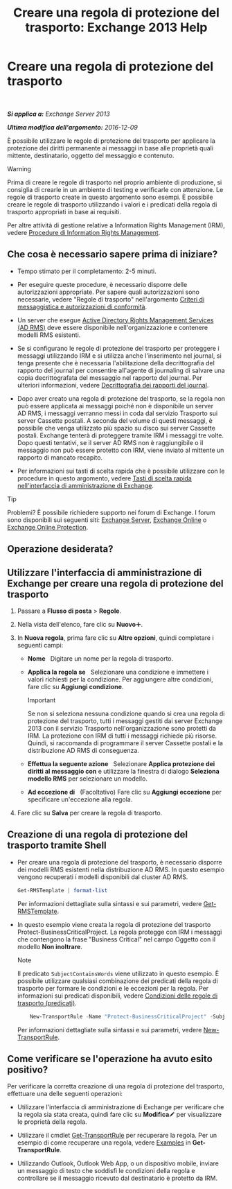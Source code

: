 ﻿---
title: 'Creare una regola di protezione del trasporto: Exchange 2013 Help'
TOCTitle: Creare una regola di protezione del trasporto
ms:assetid: 3a857185-ee16-4ee7-9e57-8be95f7e753a
ms:mtpsurl: https://technet.microsoft.com/it-it/library/Dd302432(v=EXCHG.150)
ms:contentKeyID: 50480445
ms.date: 05/22/2018
mtps_version: v=EXCHG.150
ms.translationtype: MT
---

# Creare una regola di protezione del trasporto

 

_**Si applica a:** Exchange Server 2013_

_**Ultima modifica dell'argomento:** 2016-12-09_

È possibile utilizzare le regole di protezione del trasporto per applicare la protezione dei diritti permanente ai messaggi in base alle proprietà quali mittente, destinatario, oggetto del messaggio e contenuto.


> [!WARNING]
> Prima di creare le regole di trasporto nel proprio ambiente di produzione, si consiglia di crearle in un ambiente di testing e verificarle con attenzione. Le regole di trasporto create in questo argomento sono esempi. È possibile creare le regole di trasporto utilizzando i valori e i predicati della regola di trasporto appropriati in base ai requisiti.



Per altre attività di gestione relative a Information Rights Management (IRM), vedere [Procedure di Information Rights Management](information-rights-management-procedures-exchange-2013-help.md).

## Che cosa è necessario sapere prima di iniziare?

  - Tempo stimato per il completamento: 2-5 minuti.

  - Per eseguire queste procedure, è necessario disporre delle autorizzazioni appropriate. Per sapere quali autorizzazioni sono necessarie, vedere "Regole di trasporto" nell'argomento [Criteri di messaggistica e autorizzazioni di conformità](messaging-policy-and-compliance-permissions-exchange-2013-help.md).

  - Un server che esegue [Active Directory Rights Management Services (AD RMS)](https://technet.microsoft.com/en-us/library/hh831364.aspx) deve essere disponibile nell'organizzazione e contenere modelli RMS esistenti.

  - Se si configurano le regole di protezione del trasporto per proteggere i messaggi utilizzando IRM e si utilizza anche l'inserimento nel journal, si tenga presente che è necessaria l'abilitazione della decrittografia del rapporto del journal per consentire all'agente di journaling di salvare una copia decrittografata del messaggio nel rapporto del journal. Per ulteriori informazioni, vedere [Decrittografia dei rapporti del journal](journal-report-decryption-exchange-2013-help.md).

  - Dopo aver creato una regola di protezione del trasporto, se la regola non può essere applicata ai messaggi poiché non è disponibile un server AD RMS, i messaggi verranno messi in coda dal servizio Trasporto sui server Cassette postali. A seconda del volume di questi messaggi, è possibile che venga utilizzato più spazio su disco sui server Cassette postali. Exchange tenterà di proteggere tramite IRM i messaggi tre volte. Dopo questi tentativi, se il server AD RMS non è raggiungibile o il messaggio non può essere protetto con IRM, viene inviato al mittente un rapporto di mancato recapito.

  - Per informazioni sui tasti di scelta rapida che è possibile utilizzare con le procedure in questo argomento, vedere [Tasti di scelta rapida nell'interfaccia di amministrazione di Exchange](keyboard-shortcuts-in-the-exchange-admin-center-exchange-online-protection-help.md).


> [!TIP]
> Problemi? È possibile richiedere supporto nei forum di Exchange. I forum sono disponibili sui seguenti siti: <A href="https://go.microsoft.com/fwlink/p/?linkid=60612">Exchange Server</A>, <A href="https://go.microsoft.com/fwlink/p/?linkid=267542">Exchange Online</A> o <A href="https://go.microsoft.com/fwlink/p/?linkid=285351">Exchange Online Protection</A>.



## Operazione desiderata?

## Utilizzare l'interfaccia di amministrazione di Exchange per creare una regola di protezione del trasporto

1.  Passare a **Flusso di posta** \> **Regole**.

2.  Nella vista dell'elenco, fare clic su **Nuovo**![Icona Aggiungi](images/JJ218640.c1e75329-d6d7-4073-a27d-498590bbb558(EXCHG.150).gif "Icona Aggiungi").

3.  In **Nuova regola**, prima fare clic su **Altre opzioni**, quindi completare i seguenti campi:
    
      - **Nome**   Digitare un nome per la regola di trasporto.
    
      - **Applica la regola se**   Selezionare una condizione e immettere i valori richiesti per la condizione. Per aggiungere altre condizioni, fare clic su **Aggiungi condizione**.
        

        > [!IMPORTANT]
        > Se non si seleziona nessuna condizione quando si crea una regola di protezione del trasporto, tutti i messaggi gestiti dai server Exchange 2013 con il servizio Trasporto nell'organizzazione sono protetti da IRM. La protezione con IRM di tutti i messaggi richiede più risorse. Quindi, si raccomanda di programmare il server Cassette postali e la distribuzione AD&nbsp;RMS di conseguenza.

    
      - **Effettua la seguente azione**   Selezionare **Applica protezione dei diritti al messaggio con** e utilizzare la finestra di dialogo **Seleziona modello RMS** per selezionare un modello.
    
      - **Ad eccezione di**   (Facoltativo) Fare clic su **Aggiungi eccezione** per specificare un'eccezione alla regola.

4.  Fare clic su **Salva** per creare la regola di trasporto.

## Creazione di una regola di protezione del trasporto tramite Shell

  - Per creare una regola di protezione del trasporto, è necessario disporre dei modelli RMS esistenti nella distribuzione AD RMS. In questo esempio vengono recuperati i modelli disponibili dal cluster AD RMS.
    
    ```powershell
    Get-RMSTemplate | format-list
    ```
    
    Per informazioni dettagliate sulla sintassi e sui parametri, vedere [Get-RMSTemplate](https://technet.microsoft.com/it-it/library/dd297960\(v=exchg.150\)).

  - In questo esempio viene creata la regola di protezione del trasporto Protect-BusinessCriticalProject. La regola protegge con IRM i messaggi che contengono la frase "Business Critical" nel campo Oggetto con il modello **Non inoltrare**.
    

    > [!NOTE]
    > Il predicato <CODE>SubjectContainsWords</CODE> viene utilizzato in questo esempio. È possibile utilizzare qualsiasi combinazione dei predicati della regola di trasporto per formare le condizioni e le eccezioni per la regola. Per informazioni sui predicati disponibili, vedere <A href="mail-flow-rule-conditions-and-exceptions-predicates-in-exchange-2013-exchange-2013-help.md">Condizioni delle regole di trasporto (predicati)</A>.

    ```powershell
        New-TransportRule -Name "Protect-BusinessCriticalProject" -SubjectContainsWords "Business Critical" -ApplyRightsProtectionTemplate "Do Not Forward"
    ```
    Per informazioni dettagliate sulla sintassi e sui parametri, vedere [New-TransportRule](https://technet.microsoft.com/it-it/library/bb125138\(v=exchg.150\)).

## Come verificare se l'operazione ha avuto esito positivo?

Per verificare la corretta creazione di una regola di protezione del trasporto, effettuare una delle seguenti operazioni:

  - Utilizzare l'interfaccia di amministrazione di Exchange per verificare che la regola sia stata creata, quindi fare clic su **Modifica**![Icona Modifica](images/JJ218640.6f53ccb2-1f13-4c02-bea0-30690e6ea71d(EXCHG.150).gif "Icona Modifica") per visualizzare le proprietà della regola.

  - Utilizzare il cmdlet [Get-TransportRule](https://technet.microsoft.com/it-it/library/aa998585\(v=exchg.150\)) per recuperare la regola. Per un esempio di come recuperare una regola, vedere [Examples](https://technet.microsoft.com/it-it/aa998585\(exchg.150\)#examples) in **Get-TransportRule**.

  - Utilizzando Outlook, Outlook Web App, o un dispositivo mobile, inviare un messaggio di testo che soddisfi le condizioni della regola e controllare se il messaggio ricevuto dal destinatario è protetto da IRM.

